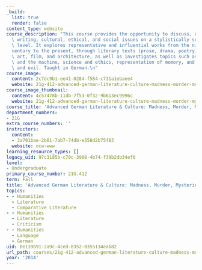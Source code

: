 ```yaml
---
_build:
  list: true
  render: false
content_type: website
course_description: "This course provides the opportunity to discuss, orally and in\
  \ writing, cultural, ethical, and social issues on a stylistically sophisticated\
  \ level. It explores representative and influential works from the nineteenth\_\
  century to the present, through literary texts (prose, drama, poetry), radio plays,\
  \ art, film, and architecture, as well as investigates topics such as the human\
  \ and the machine, science and ethics, representation of memory, and issues of good\
  \ and evil. Taught in German.\n"
course_image:
  content: 2c7dc9b1-ee41-0284-f584-c731a1ebaee4
  website: 21g-412-advanced-german-literature-culture-madness-murder-mysteries-fall-2014
course_image_thumbnail:
  content: 4c57478b-11db-7f53-0f32-9b613ec9996c
  website: 21g-412-advanced-german-literature-culture-madness-murder-mysteries-fall-2014
course_title: 'Advanced German Literature & Culture: Madness, Murder, Mysteries'
department_numbers:
- 21G
extra_course_numbers: ''
instructors:
  content:
  - 3a701bae-2b01-7ab7-74db-e558d2b75f83
  website: ocw-www
learning_resource_types: []
legacy_uid: 97c3185b-c70c-3908-4b74-f39b2db34ef0
level:
- Undergraduate
primary_course_number: 21G.412
term: Fall
title: 'Advanced German Literature & Culture: Madness, Murder, Mysteries'
topics:
- - Humanities
  - Literature
  - Comparative Literature
- - Humanities
  - Literature
  - Criticism
- - Humanities
  - Language
  - German
uid: 0e139b91-2a9c-4ced-8352-0355134eab82
url_path: courses/21g-412-advanced-german-literature-culture-madness-murder-mysteries-fall-2014
year: '2014'
---
```

